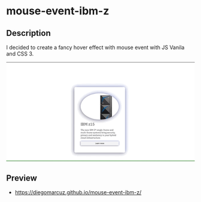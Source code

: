 # mouse-event-ibm-z

## Description

I decided to create a fancy hover effect with mouse event with JS Vanila and CSS 3.

<img src="./mouse.gif"/>

## Preview

- https://diegomarcuz.github.io/mouse-event-ibm-z/



